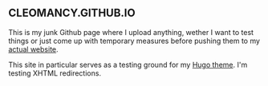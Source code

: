 ## CLEOMANCY.GITHUB.IO

This is my junk Github page where I upload anything, wether I want to test things or just come up with temporary measures before pushing them to my [actual website](https://blog.cleomancy.com).

This site in particular serves as a testing ground for my [Hugo theme](https://github.com/Cleomancy/cleogo). I'm testing XHTML redirections.
